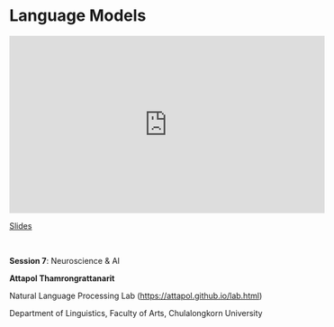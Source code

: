 # Language Models

<iframe width="560" height="315" src="https://www.youtube.com/embed/DO98fMgtifo" title="YouTube video player" frameborder="0" allow="accelerometer; autoplay; clipboard-write; encrypted-media; gyroscope; picture-in-picture; web-share" allowfullscreen></iframe>

[Slides](https://drive.google.com/file/d/1Fafa_4toZr2XKWnImYaVzeLPCxR0Depg/view?usp=drive_link)

<br>

**Session 7**: Neuroscience & AI

**Attapol Thamrongrattanarit**

Natural Language Processing Lab (https://attapol.github.io/lab.html)

Department of Linguistics, Faculty of Arts, Chulalongkorn University